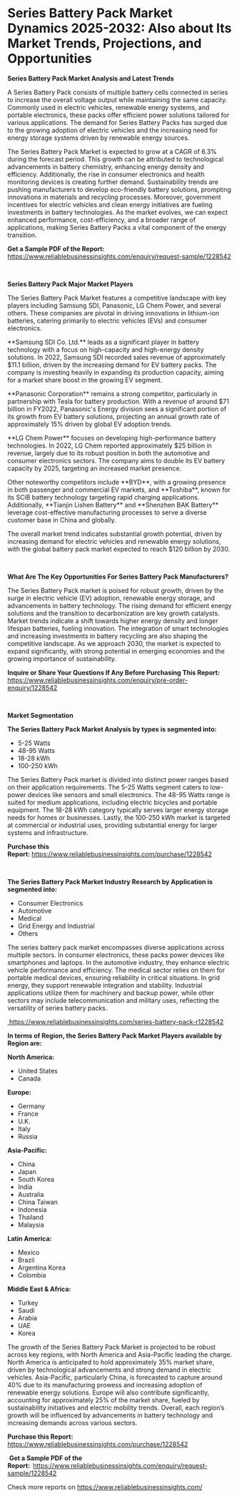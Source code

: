 <p><h1>Series Battery Pack Market Dynamics 2025-2032: Also about Its Market Trends, Projections, and Opportunities</h1></p><p><strong>Series Battery Pack Market Analysis and Latest Trends</strong></p>
<p><p>A Series Battery Pack consists of multiple battery cells connected in series to increase the overall voltage output while maintaining the same capacity. Commonly used in electric vehicles, renewable energy systems, and portable electronics, these packs offer efficient power solutions tailored for various applications. The demand for Series Battery Packs has surged due to the growing adoption of electric vehicles and the increasing need for energy storage systems driven by renewable energy sources.</p><p>The Series Battery Pack Market is expected to grow at a CAGR of 6.3% during the forecast period. This growth can be attributed to technological advancements in battery chemistry, enhancing energy density and efficiency. Additionally, the rise in consumer electronics and health monitoring devices is creating further demand. Sustainability trends are pushing manufacturers to develop eco-friendly battery solutions, prompting innovations in materials and recycling processes. Moreover, government incentives for electric vehicles and clean energy initiatives are fueling investments in battery technologies. As the market evolves, we can expect enhanced performance, cost-efficiency, and a broader range of applications, making Series Battery Packs a vital component of the energy transition.</p></p>
<p><strong>Get a Sample PDF of the Report:&nbsp;</strong> <a href="https://www.reliablebusinessinsights.com/enquiry/request-sample/1228542?utm_campaign=3439&utm_medium=2&utm_source=Github&utm_content=ia&utm_term=07042025&utm_id=series-battery-pack">https://www.reliablebusinessinsights.com/enquiry/request-sample/1228542</a></p>
<p>&nbsp;</p>
<p><strong>Series Battery Pack Major Market Players</strong></p>
<p><p>The Series Battery Pack Market features a competitive landscape with key players including Samsung SDI, Panasonic, LG Chem Power, and several others. These companies are pivotal in driving innovations in lithium-ion batteries, catering primarily to electric vehicles (EVs) and consumer electronics.</p><p>**Samsung SDI Co. Ltd.** leads as a significant player in battery technology with a focus on high-capacity and high-energy density solutions. In 2022, Samsung SDI recorded sales revenue of approximately $11.1 billion, driven by the increasing demand for EV battery packs. The company is investing heavily in expanding its production capacity, aiming for a market share boost in the growing EV segment.</p><p>**Panasonic Corporation** remains a strong competitor, particularly in partnership with Tesla for battery production. With a revenue of around $71 billion in FY2022, Panasonic's Energy division sees a significant portion of its growth from EV battery solutions, projecting an annual growth rate of approximately 15% driven by global EV adoption trends.</p><p>**LG Chem Power** focuses on developing high-performance battery technologies. In 2022, LG Chem reported approximately $25 billion in revenue, largely due to its robust position in both the automotive and consumer electronics sectors. The company aims to double its EV battery capacity by 2025, targeting an increased market presence.</p><p>Other noteworthy competitors include **BYD**, with a growing presence in both passenger and commercial EV markets, and **Toshiba**, known for its SCiB battery technology targeting rapid charging applications. Additionally, **Tianjin Lishen Battery** and **Shenzhen BAK Battery** leverage cost-effective manufacturing processes to serve a diverse customer base in China and globally.</p><p>The overall market trend indicates substantial growth potential, driven by increasing demand for electric vehicles and renewable energy solutions, with the global battery pack market expected to reach $120 billion by 2030.</p></p>
<p>&nbsp;</p>
<p><strong>What Are The Key Opportunities For Series Battery Pack Manufacturers?</strong></p>
<p><p>The Series Battery Pack market is poised for robust growth, driven by the surge in electric vehicle (EV) adoption, renewable energy storage, and advancements in battery technology. The rising demand for efficient energy solutions and the transition to decarbonization are key growth catalysts. Market trends indicate a shift towards higher energy density and longer lifespan batteries, fueling innovation. The integration of smart technologies and increasing investments in battery recycling are also shaping the competitive landscape. As we approach 2030, the market is expected to expand significantly, with strong potential in emerging economies and the growing importance of sustainability.</p></p>
<p><strong>Inquire or Share Your Questions If Any Before Purchasing This Report:</strong> <a href="https://www.reliablebusinessinsights.com/enquiry/pre-order-enquiry/1228542?utm_campaign=3439&utm_medium=2&utm_source=Github&utm_content=ia&utm_term=07042025&utm_id=series-battery-pack">https://www.reliablebusinessinsights.com/enquiry/pre-order-enquiry/1228542</a></p>
<p>&nbsp;</p>
<p><strong>Market Segmentation</strong></p>
<p><strong>The Series Battery Pack Market Analysis by types is segmented into:</strong></p>
<p><ul><li>5-25 Watts</li><li>48-95 Watts</li><li>18-28 kWh</li><li>100-250 kWh</li></ul></p>
<p><p>The Series Battery Pack market is divided into distinct power ranges based on their application requirements. The 5-25 Watts segment caters to low-power devices like sensors and small electronics. The 48-95 Watts range is suited for medium applications, including electric bicycles and portable equipment. The 18-28 kWh category typically serves larger energy storage needs for homes or businesses. Lastly, the 100-250 kWh market is targeted at commercial or industrial uses, providing substantial energy for larger systems and infrastructure.</p></p>
<p><strong>Purchase this Report:&nbsp;</strong><a href="https://www.reliablebusinessinsights.com/purchase/1228542?utm_campaign=3439&utm_medium=2&utm_source=Github&utm_content=ia&utm_term=07042025&utm_id=series-battery-pack">https://www.reliablebusinessinsights.com/purchase/1228542</a></p>
<p>&nbsp;</p>
<p><strong>The Series Battery Pack Market Industry Research by Application is segmented into:</strong></p>
<p><ul><li>Consumer Electronics</li><li>Automotive</li><li>Medical</li><li>Grid Energy and Industrial</li><li>Others</li></ul></p>
<p><p>The series battery pack market encompasses diverse applications across multiple sectors. In consumer electronics, these packs power devices like smartphones and laptops. In the automotive industry, they enhance electric vehicle performance and efficiency. The medical sector relies on them for portable medical devices, ensuring reliability in critical situations. In grid energy, they support renewable integration and stability. Industrial applications utilize them for machinery and backup power, while other sectors may include telecommunication and military uses, reflecting the versatility of series battery packs.</p></p>
<p><a href="https://www.reliablebusinessinsights.com/series-battery-pack-r1228542?utm_campaign=3439&utm_medium=2&utm_source=Github&utm_content=ia&utm_term=07042025&utm_id=series-battery-pack">&nbsp;https://www.reliablebusinessinsights.com/series-battery-pack-r1228542</a></p>
<p><strong>In terms of Region, the Series Battery Pack Market Players available by Region are:</strong></p>
<p>
    <p> <strong> North America: </strong>
        <ul>
            <li>United States</li>
            <li>Canada</li>
        </ul>
        </p> 
    <p> <strong> Europe: </strong>
        <ul>
            <li>Germany</li>
            <li>France</li>
            <li>U.K.</li>
            <li>Italy</li>
            <li>Russia</li>
        </ul>
        </p> 
    <p> <strong> Asia-Pacific: </strong>
        <ul>
            <li>China</li>
            <li>Japan</li>
            <li>South Korea</li>
            <li>India</li>
            <li>Australia</li>
            <li>China Taiwan</li>
            <li>Indonesia</li>
            <li>Thailand</li>
            <li>Malaysia</li>
        </ul>
        </p> 
    <p> <strong> Latin America: </strong>
        <ul>
            <li>Mexico</li>
            <li>Brazil</li>
            <li>Argentina Korea</li>
            <li>Colombia</li>
        </ul>
        </p> 
    <p> <strong> Middle East & Africa: </strong>
        <ul>
            <li>Turkey</li>
            <li>Saudi</li>
            <li>Arabia</li>
            <li>UAE</li>
            <li>Korea</li>
        </ul>
    </p>
    </p>
<p><p>The growth of the Series Battery Pack Market is projected to be robust across key regions, with North America and Asia-Pacific leading the charge. North America is anticipated to hold approximately 35% market share, driven by technological advancements and strong demand in electric vehicles. Asia-Pacific, particularly China, is forecasted to capture around 40% due to its manufacturing prowess and increasing adoption of renewable energy solutions. Europe will also contribute significantly, accounting for approximately 25% of the market share, fueled by sustainability initiatives and electric mobility trends. Overall, each region’s growth will be influenced by advancements in battery technology and increasing demands across various sectors.</p></p>
<p><strong>Purchase this Report: </strong><a href="https://www.reliablebusinessinsights.com/purchase/1228542?utm_campaign=3439&utm_medium=2&utm_source=Github&utm_content=ia&utm_term=07042025&utm_id=series-battery-pack">https://www.reliablebusinessinsights.com/purchase/1228542</a></p>
<p>&nbsp;<strong>Get a Sample PDF of the Report:&nbsp;&nbsp;</strong><a href="https://www.reliablebusinessinsights.com/enquiry/request-sample/1228542?utm_campaign=3439&utm_medium=2&utm_source=Github&utm_content=ia&utm_term=07042025&utm_id=series-battery-pack">https://www.reliablebusinessinsights.com/enquiry/request-sample/1228542</a></p>
<p><strong></strong></p>
<p>Check more reports on <a href="https://www.reliablebusinessinsights.com/?utm_campaign=3439&utm_medium=2&utm_source=Github&utm_content=ia&utm_term=07042025&utm_id=series-battery-pack">https://www.reliablebusinessinsights.com/</a></p>